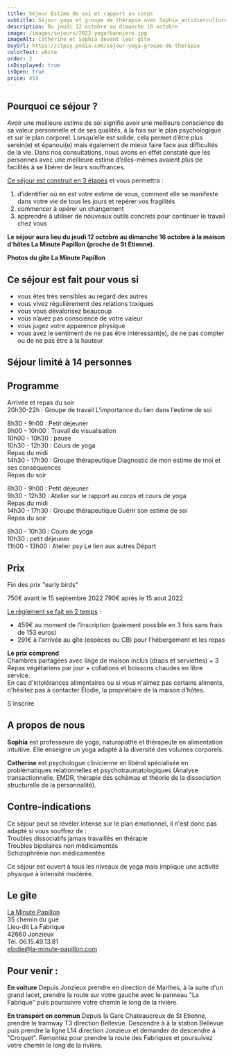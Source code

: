 ```yaml
---
title: Séjour Estime de soi et rapport au corps
subtitle: Séjour yoga et groupe de thérapie avec Sophia_antidietculture et Catherine la Psy
description: Du jeudi 12 octobre au dimanche 16 octobre
image: /images/sejours/2022-yoga/banniere.jpg
imageAlt: Catherine et Sophia devant leur gîte
buyUrl: https://ctpsy.podia.com/sejour-yoga-groupe-de-therapie
colorText: white
order: 2
isDisplayed: true
isOpen: true
price: 459
---
```


## Pourquoi ce séjour ?

Avoir une meilleure estime de soi signifie avoir une meilleure conscience de sa valeur personnelle et de ses qualités, à la fois sur le plan psychologique et sur le plan corporel. Lorsqu’elle est solide, cela permet d’être plus serein(e) et épanoui(e) mais également de mieux faire face aux difficultés de la vie. Dans nos consultations, nous avons en effet constaté que les personnes avec une meilleure estime d’elles-mêmes avaient plus de facilités à se libérer de leurs souffrances.

<u>Ce séjour est construit en 3 étapes</u> et vous permettra :

1. d’identifier où en est votre estime de vous, comment elle se
   manifeste dans votre vie de tous les jours et repérer vos fragilités
2. commencer à opérer un changement
3. apprendre à utiliser de nouveaux outils concrets pour continuer le
   travail chez vous

<div class="my-10">

**Le séjour aura lieu du jeudi 12 octobre au dimanche 16 octobre à la maison d'hôtes La Minute Papillon (proche de St Etienne).**

**Photos du gîte La Minute Papillon**
<gallery  :images='["images/sejours/2022-yoga/1.webp","images/sejours/2022-yoga/2.webp","images/sejours/2022-yoga/3.webp"]'></gallery>

</div>

## Ce séjour est fait pour vous si

- vous êtes très sensibles au regard des autres
- vous vivez régulièrement des relations toxiques
- vous vous dévalorisez beaucoup
- vous n’avez pas conscience de votre valeur
- vous jugez votre apparence physique
- vous avez le sentiment de ne pas être intéressant(e), de ne pas compter ou de ne pas être à la hauteur

## Séjour limité à 14 personnes

## Programme

<expandable title="Jour 1, jeudi soir : Se découvrir">

Arrivée et repas du soir  
20h30-22h : Groupe de travail L’importance du lien dans l’estime de soi

</expandable>

<expandable title="Jour 2 : Comprendre mon estime de moi">

8h30 - 9h00 : Petit déjeuner  
9h00 - 10h00 : Travail de visualisation  
10h00 - 10h30 : pause  
10h30 - 12h30 : Cours de yoga  
Repas du midi  
14h30 - 17h30 : Groupe thérapeutique Diagnostic de mon estime de moi et ses conséquences  
Repas du soir

</expandable>

<expandable title="Jour 3 : Panser mon estime de moi">

8h30 - 9h00 : Petit déjeuner  
9h30 - 12h30 : Atelier sur le rapport au corps et cours de yoga  
Repas du midi  
14h30 - 17h30 : Groupe thérapeutique Guérir son estime de soi  
Repas du soir

</expandable>

<expandable title="Jour 4 : Ressources/outils">

8h30 - 10h30 : Cours de yoga  
10h30 : petit déjeuner  
11h00 - 13h00 : Atelier psy Le lien aux autres Départ

</expandable>

## Prix

<Countdown :showbeforedays=10 deadline="2022-08-15 23:59:00">Fin des prix "early birds"</Countdown>

750€ avant le 15 septembre 2022 790€ après le 15 aout 2022

<u>Le règlement se fait en 2 temps</u> :

- 459€ au moment de l’inscription (paiement possible en 3 fois sans frais de 153 euros)
- 291€ à l'arrivée au gîte (espèces ou CB) pour l’hébergement et les repas

**Le prix comprend**  
Chambres partagées avec linge de maison inclus (draps et serviettes) + 3 Repas végétariens par jour + collations et boissons chaudes en libre service.  
En cas d'intolérances alimentaires ou si vous n'aimez pas certains aliments, n'hésitez pas à contacter Élodie, la propriétaire de la maison d'hôtes.

<BuyBtn
              url="https://ctpsy.podia.com/sejour-yoga-groupe-de-therapie"
              :isClosed="false"
              class="my-7 md:mt-4"
            >
S'inscrire<br/>

</BuyBtn>

## A propos de nous

**Sophia** est professeure de yoga, naturopathe et thérapeute en alimentation intuitive. Elle enseigne un yoga adapté à la diversité des volumes corporels.

**Catherine** est psychologue clinicienne en libéral spécialisée en problématiques relationnelles et
psychotraumatologiques (Analyse transactionnelle, EMDR, thérapie des schémas et théorie de la
dissociation structurelle de la personnalité).

## Contre-indications

Ce séjour peut se révéler intense sur le plan émotionnel, il n'est donc pas adapté si vous souffrez de :  
Troubles dissociatifs jamais travaillés en thérapie  
Troubles bipolaires non médicamentés  
Schizophrénie non médicamentée

Ce séjour est ouvert à tous les niveaux de yoga mais implique une activité physique à intensité modérée.

## Le gîte

[La Minute Papillon](https://www.la-minute-papillon.com/)  
35 chemin du gué  
Lieu-dit La Fabrique  
42660 Jonzieux  
Tèl. 06.15.49.13.81  
elodie@la-minute-papillon.com

## Pour venir :

**En voiture**
Depuis Jonzieux prendre en direction de Marlhes, à la suite d'un grand lacet, prendre la route sur votre gauche avec le panneau "La Fabrique" puis poursuivre votre chemin le long de la rivière.

**En transport en commun**
Depuis la Gare Chateaucreux de St Etienne, prendre le tramway T3 direction Bellevue. Descendre à à la station Bellevue puis prendre la ligne L14 direction Jonzieux et demander de descendre à "Croquet". Remontez pour prendre la route des Fabriques et poursuivez votre chemin le long de la rivière.
